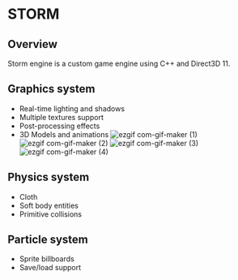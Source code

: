 # **STORM**
## Overview
Storm engine is a custom game engine using C++ and Direct3D 11. 

## Graphics system
- Real-time lighting and shadows
- Multiple textures support
- Post-processing effects
- 3D Models and animations
![ezgif com-gif-maker (1)](https://user-images.githubusercontent.com/36040048/172300294-00e07975-7232-4eca-8735-c9de94955e4d.gif)
![ezgif com-gif-maker (2)](https://user-images.githubusercontent.com/36040048/172300309-2b3687af-1dc3-4b25-9c06-126846a37767.gif)
![ezgif com-gif-maker (3)](https://user-images.githubusercontent.com/36040048/172300361-e1a06205-b713-49a6-bcd4-00a8003cfaa0.gif)
![ezgif com-gif-maker (4)](https://user-images.githubusercontent.com/36040048/172300533-4e3045a4-c4cd-49d7-9e0d-251c913a63ff.gif)

## Physics system
- Cloth
- Soft body entities 
- Primitive collisions

## Particle system
- Sprite billboards
- Save/load support
